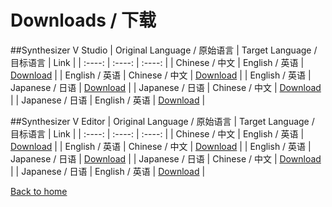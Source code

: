 # Downloads / 下载
##Synthesizer V Studio
| Original Language / 原始语言 | Target Language / 目标语言 | Link |
| :----: | :----: | :----: |
| Chinese / 中文 | English / 英语 | [Download](https://github.com/Slidingwall/synthv-dictionaries/blob/main/mandarin-xsampa/English.json) |
| English / 英语 | Chinese / 中文 | [Download](https://github.com/Slidingwall/synthv-dictionaries/blob/main/english-arpabet/Mandarin.json) |
| English / 英语 | Japanese / 日语 | [Download](https://github.com/Slidingwall/synthv-dictionaries/blob/main/english-arpabet/Japanese.json) |
| Japanese / 日语 | Chinese / 中文 | [Download](https://github.com/Slidingwall/synthv-dictionaries/blob/main/japanese-romaji/Mandarin.json) |
| Japanese / 日语 | English / 英语 | [Download](https://github.com/Slidingwall/synthv-dictionaries/blob/main/japanese-romaji/English.json) |
  
##Synthesizer V Editor
| Original Language / 原始语言 | Target Language / 目标语言 | Link |
| :----: | :----: | :----: |
| Chinese / 中文 | English / 英语 | [Download](https://github.com/Slidingwall/synthv-dictionaries/blob/main/dictionary-mandarin-xsampa/English.xml) |
| English / 英语 | Chinese / 中文 | [Download](https://github.com/Slidingwall/synthv-dictionaries/blob/main/dictionary-english-arpabet/Mandarin.xml) |
| English / 英语 | Japanese / 日语 | [Download](https://github.com/Slidingwall/synthv-dictionaries/blob/main/dictionary-english-arpabet/Japanese.xml) |
| Japanese / 日语 | Chinese / 中文 | [Download](https://github.com/Slidingwall/synthv-dictionaries/blob/main/dictionary-japanese-romaji/Mandarin.xml) |
| Japanese / 日语 | English / 英语 | [Download](https://github.com/Slidingwall/synthv-dictionaries/blob/main/dictionary-japanese-romaji/English.xml) |
  
[Back to home](/synthv-dictionaries/index)
